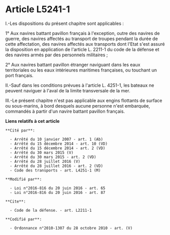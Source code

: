 # Article L5241-1

I.-Les dispositions du présent chapitre sont applicables : 

1° Aux navires battant pavillon français à l'exception, outre des navires de guerre, des navires affectés au transport de
troupes pendant la durée de cette affectation, des navires affectés aux transports dont l'Etat s'est assuré la disposition en
application de l'article L. 2211-1 du code de la défense et des navires armés par des personnels militaires ; 

2° Aux navires battant pavillon étranger naviguant dans les eaux territoriales ou les eaux intérieures maritimes françaises,
ou touchant un port français. 

II.-Sauf dans les conditions prévues à l'article L. 4251-1, les bateaux ne peuvent naviguer à l'aval de la limite
transversale de la mer. 

III.-Le présent chapitre n'est pas applicable aux engins flottants de surface ou sous-marins, à bord desquels aucune personne
n'est embarquée, commandés à partir d'un navire battant pavillon français.

**Liens relatifs à cet article**

	**Cité par**:

	  - Arrêté du 10 janvier 2007 - art. 1 (Ab)
	  - Arrêté du 15 décembre 2014 - art. 10 (VD)
	  - Arrêté du 15 décembre 2014 - art. 2 (VD)
	  - Arrêté du 30 mars 2015 (V)
	  - Arrêté du 30 mars 2015 - art. 2 (VD)
	  - Arrêté du 28 juillet 2016 (V)
	  - Arrêté du 28 juillet 2016 - art. 2 (VD)
	  - Code des transports - art. L4251-1 (M)

	**Modifié par**:

	  - Loi n°2016-816 du 20 juin 2016 - art. 65
	  - Loi n°2016-816 du 20 juin 2016 - art. 87

	**Cite**:

	  - Code de la défense. - art. L2211-1

	**Codifié par**:

	  - Ordonnance n°2010-1307 du 28 octobre 2010 - art. (V)
